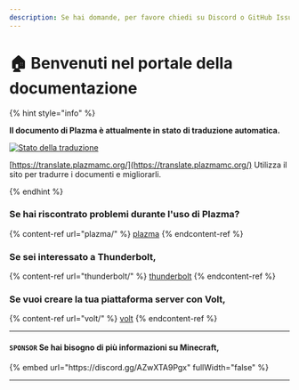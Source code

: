 ```yaml
---
description: Se hai domande, per favore chiedi su Discord o GitHub Issues.
---
```


# 🏠 Benvenuti nel portale della documentazione

{% hint style="info" %}

**Il documento di Plazma è attualmente in stato di traduzione automatica.**

[![Stato della traduzione](https://badge.plazmamc.org/internal/crowdin)](https://translate.plazmamc.org/)

[https://translate.plazmamc.org/](https://translate.plazmamc.org/) Utilizza il sito per tradurre i documenti e migliorarli.

{% endhint %}

### Se hai riscontrato problemi durante l'uso di Plazma?

{% content-ref url="plazma/" %}
[plazma](plazma/)
{% endcontent-ref %}

### Se sei interessato a Thunderbolt,

{% content-ref url="thunderbolt/" %}
[thunderbolt](thunderbolt/)
{% endcontent-ref %}

### Se vuoi creare la tua piattaforma server con Volt,

{% content-ref url="volt/" %}
[volt](volt/)
{% endcontent-ref %}

***

#### `SPONSOR` Se hai bisogno di più informazioni su Minecraft, <a href="#etc-1" id="etc-1"></a>

{% embed url="https\://discord.gg/AZwXTA9Pgx" fullWidth="false" %}

***
